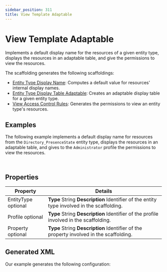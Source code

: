 ```yaml
---
sidebar_position: 311
title: View Template Adaptable
---
```


# View Template Adaptable

Implements a default display name for the resources of a given entity type, displays the resources in an adaptable table, and give the permissions to view the resources.

The scaffolding generates the following scaffoldings:

* [Entity Type Display Name](../../entitytypes/entitytypes/entitytypedisplayname/index "Entity Type Display Name"): Computes a default value for resources' internal display names.
* [Entity Type Display Table Adaptable](../../entitytypes/entitytypes/entitytypedisplaytableadaptable/index "Entity Type Display Table Adaptable"): Creates an adaptable display table for a given entity type.
* [View Access Control Rules](../../accesscontrolrules/resources/viewaccesscontrolrules/index "View Access Control Rules"): Generates the permissions to view an entity type's resources.

## Examples

The following example implements a default display name for resources from the `Directory_PresenceState` entity type, displays the resources in an adaptable table, and gives to the `Administrator` profile the permissions to view the resources.

```


```
## Properties

| Property | Details |
| --- | --- |
| EntityType optional | **Type**  String  **Description** Identifier of the entity type involved in the scaffolding. |
| Profile optional | **Type**  String  **Description** Identifier of the profile involved in the scaffolding. |
| Property optional | **Type**  String  **Description** Identifier of the property involved in the scaffolding. |

## Generated XML

Our example generates the following configuration:

```


```